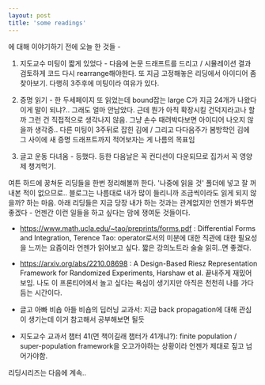 ```yaml
---
layout: post
title: 'some readings'
---
```


에 대해 이야기하기 전에 오늘 한 것들 - 

1. 지도교수 미팅이 짧게 있었다 - 다음에 논문 드래프트를 드리고 / 시뮬레이션 결과 검토하게 코드 다시 rearrange해야한다. 또 지금 고정해놓은 리딩에서 아이디어 좀 찾아보기. 다행히 3주후에 미팅이라 여유가 있다.
 
2. 증명 읽기 - 한 두세페이지 또 읽었는데 bound잡는 large C가 지금 24개가 나왔다 이게 말이 되냐?.. 그래도 얼마 안남았다. 근데 뭔가 아직 확장시킬 건덕지라고나 할까 그런 건 직접적으로 생각나지 않음. 그냥 손수 때려박다보면 아이디어 나오지 않을까 생각중.. 다른 미팅이 3주뒤로 잡힌 김에 / 그리고 다다음주가 봄방학인 김에 그 사이에 새 증명 드래프트까지 적어보자는 게 나름의 목표임

3. 글고 운동 다녀옴 - 등했다. 등한 다음날은 꼭 컨디션이 다운되므로 집가서 꼭 영양제 챙겨먹기.

여튼 하드에 꿍쳐둔 리딩들을 한번 정리해볼까 한다. '나중에 읽을 것' 폴더에 넣고 잘 꺼내본 적이 없으므로.. 블로그는 나름대로 내가 많이 들리니까 조금씩이라도 읽게 되지 않을까? 하는 마음. 아래 리딩들은 지금 당장 내가 하는 것과는 관계없지만 언젠가 봐두면 좋겠다 - 언젠간 이런 일들을 하고 싶다는 맘에 쟁여둔 것들이다. 


- https://www.math.ucla.edu/~tao/preprints/forms.pdf :  Differential Forms and Integration, Terence Tao: operator로서의 미분에 대한 직관에 대한 필요성을 느끼는 요즘이라 언젠가 읽어보고 싶다. 짧은 강의노트라 술술 읽히..면 좋겠다.

- https://arxiv.org/abs/2210.08698 : A Design-Based Riesz Representation Framework for Randomized Experiments, Harshaw et al. 끝내주게 재밌어보임. 나도 이 프론티어에서 놀고 싶다는 욕심이 생기지만 아직은 천천히 나를 가다듬는 시간이다.  

- 글고 아빠 비숍 아들 비숍의 딥러닝 교과서: 지금 back propagation에 대해 관심이 생기는데 이거 참고해서 공부해보면 될듯

- 지도교수 교과서 챕터 41(먼 책이길래 챕터가 41개냐?): finite population / super-population framework을 오고가야하는 상황이라 언젠가 제대로 짚고 넘어가야함.

리딩시리즈는 다음에 계속..
